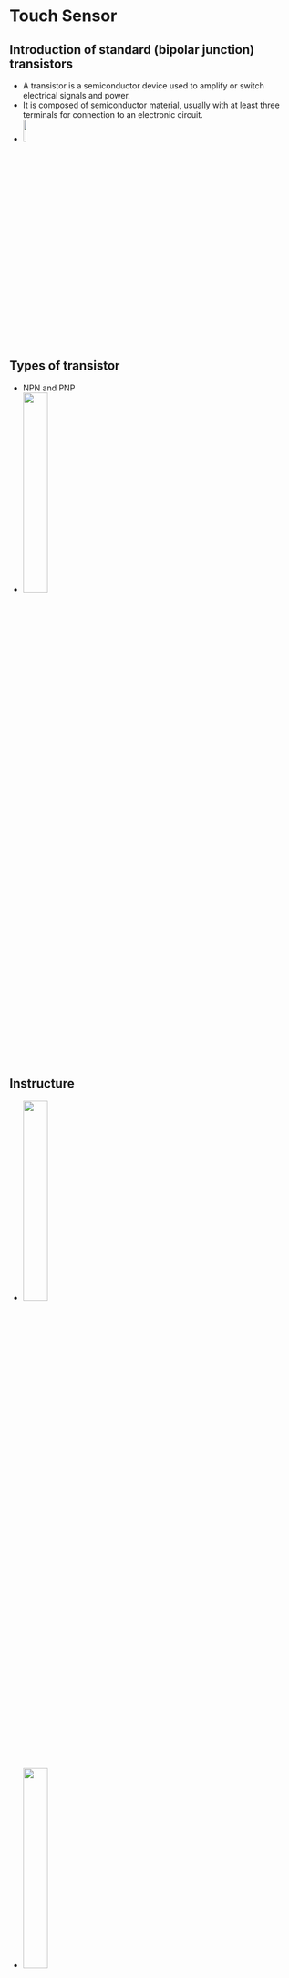 # Touch Sensor
## Introduction of standard (bipolar junction) transistors
+ A transistor is a semiconductor device used to amplify or switch electrical signals and power.
+ It is composed of semiconductor material, usually with at least three terminals for connection to an electronic circuit.
+ <img src=https://user-images.githubusercontent.com/81423727/141734462-9d2709a3-75a1-44ea-99ae-8c21dd15a2d0.png width=10% />

## Types of transistor
+ NPN and PNP
+ <img src=https://user-images.githubusercontent.com/81423727/141734247-24eccf55-d426-4721-9ec5-c87be642d4ba.png width=30% />

## Instructure
+ <img src=https://user-images.githubusercontent.com/81423727/141735355-ea742e63-d109-4a27-9624-a9fe400cee5f.png width=30% />

+ <img src=https://user-images.githubusercontent.com/81423727/141735483-23ec2279-e3f5-44d0-b88f-b3e2dee6dc72.png width=30% />

## SCHEMATIC


## TinkerCAD

